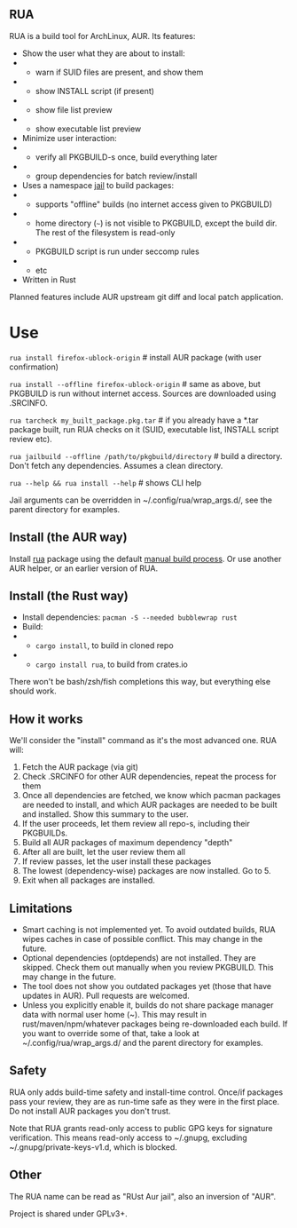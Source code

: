 ## RUA

RUA is a build tool for ArchLinux, AUR. Its features:

* Show the user what they are about to install:
* * warn if SUID files are present, and show them
* * show INSTALL script (if present)
* * show file list preview
* * show executable list preview
* Minimize user interaction:
* * verify all PKGBUILD-s once, build everything later
* * group dependencies for batch review/install
* Uses a namespace [jail](https://github.com/projectatomic/bubblewrap) to build packages:
* * supports "offline" builds (no internet access given to PKGBUILD)
* * home directory (`~`) is not visible to PKGBUILD, except the build dir. The rest of the filesystem is read-only
* * PKGBUILD script is run under seccomp rules
* * etc
* Written in Rust

Planned features include AUR upstream git diff and local patch application.


# Use

`rua install firefox-ublock-origin`  # install AUR package (with user confirmation)

`rua install --offline firefox-ublock-origin`  # same as above, but PKGBUILD is run without internet access. Sources are downloaded using .SRCINFO.

`rua tarcheck my_built_package.pkg.tar`  # if you already have a *.tar package built, run RUA checks on it (SUID, executable list, INSTALL script review etc).

`rua jailbuild --offline /path/to/pkgbuild/directory`  # build a directory. Don't fetch any dependencies. Assumes a clean directory.

`rua --help && rua install --help`  # shows CLI help

Jail arguments can be overridden in ~/.config/rua/wrap_args.d/, see the parent directory for examples.


## Install (the AUR way)
Install [rua](https://aur.archlinux.org/packages/rua/) package using the default [manual build process](https://wiki.archlinux.org/index.php/Arch_User_Repository#Prerequisites). Or use another AUR helper, or an earlier version of RUA.


## Install (the Rust way)
* Install dependencies: `pacman -S --needed bubblewrap rust`
* Build:
* * `cargo install`, to build in cloned repo
* * `cargo install rua`, to build from crates.io

There won't be bash/zsh/fish completions this way, but everything else should work.


## How it works
We'll consider the "install" command as it's the most advanced one. RUA will:

1. Fetch the AUR package (via git)
1. Check .SRCINFO for other AUR dependencies, repeat the process for them
1. Once all dependencies are fetched, we know which pacman packages are needed to install, and which AUR packages are needed to be built and installed. Show this summary to the user.
1. If the user proceeds, let them review all repo-s, including their PKGBUILDs.
1. Build all AUR packages of maximum dependency "depth"
1. After all are built, let the user review them all
1. If review passes, let the user install these packages
1. The lowest (dependency-wise) packages are now installed. Go to 5.
1. Exit when all packages are installed.

## Limitations

* Smart caching is not implemented yet. To avoid outdated builds, RUA wipes caches in case of possible conflict. This may change in the future.
* Optional dependencies (optdepends) are not installed. They are skipped. Check them out manually when you review PKGBUILD. This may change in the future.
* The tool does not show you outdated packages yet (those that have updates in AUR). Pull requests are welcomed.
* Unless you explicitly enable it, builds do not share package manager data with normal user home (~). This may result in rust/maven/npm/whatever packages being re-downloaded each build. If you want to override some of that, take a look at ~/.config/rua/wrap_args.d/ and the parent directory for examples.


## Safety
RUA only adds build-time safety and install-time control. Once/if packages pass your review, they are as run-time safe as they were in the first place. Do not install AUR packages you don't trust.

Note that RUA grants read-only access to public GPG keys for signature verification. This means read-only access to ~/.gnupg, excluding ~/.gnupg/private-keys-v1.d, which is blocked.


## Other

The RUA name can be read as "RUst Aur jail", also an inversion of "AUR".

Project is shared under GPLv3+.
